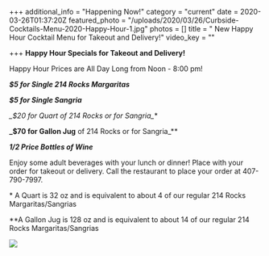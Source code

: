 +++
additional_info = "Happening Now!"
category = "current"
date = 2020-03-26T01:37:20Z
featured_photo = "/uploads/2020/03/26/Curbside-Cocktails-Menu-2020-Happy-Hour-1.jpg"
photos = []
title = " New Happy Hour Cocktail Menu for Takeout and Delivery!"
video_key = ""

+++
**Happy Hour Specials for Takeout and Delivery!**

Happy Hour Prices are All Day Long from Noon - 8:00 pm!

  
**_$5 for Single 214 Rocks Margaritas_**

**_$5 for Single Sangria_**

**_$20 for Quart* of 214 Rocks or for Sangria_**

**_$70 for Gallon Jug** of 214 Rocks or for Sangria_**

**_1/2 Price Bottles of Wine_**

Enjoy some adult beverages with your lunch or dinner! Place with your order for takeout or delivery. Call the restaurant to place your order at 407-790-7997.

\* A Quart is 32 oz and is equivalent to about 4 of our regular 214 Rocks Margaritas/Sangrias

\**A Gallon Jug is 128 oz and is equivalent to about 14 of our regular 214 Rocks Margaritas/Sangrias

![](/uploads/2020/03/26/Curbside-Cocktails-Menu-2020-Happy-Hour-2.jpg)